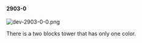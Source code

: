 #### 2903-0
![dev-2903-0-0.png](https://github.com/lil-lab/nlvr/raw/master/nlvr/dev/images/0/dev-2903-0-0.png "dev-2903-0-0.png")

There is a two blocks tower that has only one color.